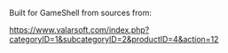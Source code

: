 
Built for GameShell from sources from:

https://www.valarsoft.com/index.php?categoryID=1&subcategoryID=2&productID=4&action=12
